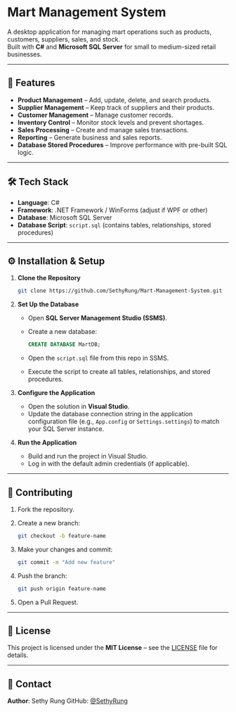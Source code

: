 # Mart Management System

A desktop application for managing mart operations such as products, customers, suppliers, sales, and stock.  
Built with **C#** and **Microsoft SQL Server** for small to medium-sized retail businesses.

---

## 📌 Features

- **Product Management** – Add, update, delete, and search products.
- **Supplier Management** – Keep track of suppliers and their products.
- **Customer Management** – Manage customer records.
- **Inventory Control** – Monitor stock levels and prevent shortages.
- **Sales Processing** – Create and manage sales transactions.
- **Reporting** – Generate business and sales reports.
- **Database Stored Procedures** – Improve performance with pre-built SQL logic.

---

## 🛠 Tech Stack

- **Language**: C#
- **Framework**: .NET Framework / WinForms (adjust if WPF or other)
- **Database**: Microsoft SQL Server
- **Database Script**: `script.sql` (contains tables, relationships, stored procedures)

---

## ⚙️ Installation & Setup

1. **Clone the Repository**

   ```bash
   git clone https://github.com/SethyRung/Mart-Management-System.git
   ```

2. **Set Up the Database**

   - Open **SQL Server Management Studio (SSMS)**.
   - Create a new database:

     ```sql
     CREATE DATABASE MartDB;
     ```

   - Open the `script.sql` file from this repo in SSMS.
   - Execute the script to create all tables, relationships, and stored procedures.

3. **Configure the Application**

   - Open the solution in **Visual Studio**.
   - Update the database connection string in the application configuration file (e.g., `App.config` or `Settings.settings`) to match your SQL Server instance.

4. **Run the Application**
   - Build and run the project in Visual Studio.
   - Log in with the default admin credentials (if applicable).

---

## 🤝 Contributing

1. Fork the repository.
2. Create a new branch:

   ```bash
   git checkout -b feature-name
   ```

3. Make your changes and commit:

   ```bash
   git commit -m "Add new feature"
   ```

4. Push the branch:

   ```bash
   git push origin feature-name
   ```

5. Open a Pull Request.

---

## 📜 License

This project is licensed under the **MIT License** – see the [LICENSE](LICENSE) file for details.

---

## 📧 Contact

**Author**: Sethy Rung
GitHub: [@SethyRung](https://github.com/SethyRung)
